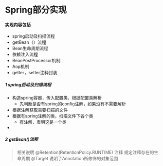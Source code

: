 # Spring部分实现

#### 实现内容包括
- spring启动及扫描流程 
- getBean（）流程
- Bean生命周期流程
- 依赖注入流程
- BeanPostProcessor机制
- Aop机制
- getter，setter注释封装
  
##### 1 spring启动及扫描流程
- 构造spring容器，传入配置类，根据配置类解析
  - 先判断是否有spring的config注解，如果没有不需要解析
- 根据注解获取需要扫描的文件
- 根据有spring注解的类，扫描文件下各个类
  - 有注解，表明这是一个类
-

##### 2 getBean()流程

>相关说明
> @Retention(RetentionPolicy.RUNTIME) 注释 规定注释存在的生命周期
> @Target 说明了Annotation所修饰的对象范围